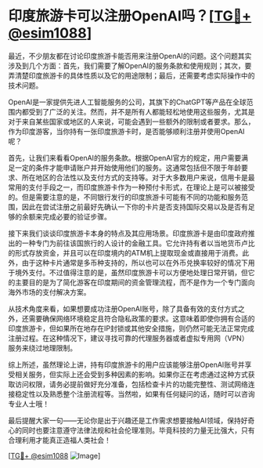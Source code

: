 # 印度旅游卡可以注册OpenAI吗？[[TG💪+ @esim1088](https://t.me/s/esim1088)]

最近，不少朋友都在讨论印度旅游卡能否用来注册OpenAI的问题。这个问题其实涉及到几个方面：首先，我们需要了解OpenAI的服务条款和使用规则；其次，要弄清楚印度旅游卡的具体性质以及它的用途限制；最后，还需要考虑实际操作中的技术问题。

OpenAI是一家提供先进人工智能服务的公司，其旗下的ChatGPT等产品在全球范围内都受到了广泛的关注。然而，并不是所有人都能轻松地使用这些服务，尤其是对于来自某些国家或地区的人来说，可能会遇到一些额外的限制或者要求。那么，作为印度游客，当你持有一张印度旅游卡时，是否能够顺利注册并使用OpenAI呢？

首先，让我们来看看OpenAI的服务条款。根据OpenAI官方的规定，用户需要满足一定的条件才能申请账户并开始使用他们的服务。这通常包括但不限于年龄要求、所在地区的合法性以及支付方式的支持等。对于大多数用户来说，信用卡是最常用的支付手段之一，而印度旅游卡作为一种预付卡形式，在理论上是可以被接受的。但是需要注意的是，不同银行发行的印度旅游卡可能有不同的功能和服务范围，因此在尝试注册之前最好先确认一下你的卡片是否支持国际交易以及是否有足够的余额来完成必要的验证步骤。

接下来我们谈谈印度旅游卡本身的特点及其应用场景。印度旅游卡是由印度政府推出的一种专门为前往该国旅行的人设计的金融工具。它允许持有者以当地货币卢比的形式存放资金，并且可以在印度境内的ATM机上提取现金或直接用于消费。此外，由于这种卡片通常是多币种支持的，所以也可以在外币兑换率较好的情况下用于境外支付。不过值得注意的是，虽然印度旅游卡可以方便地处理日常开销，但它的主要目的是为了简化游客在印度期间的资金管理流程，而不是作为一个专门面向海外市场的支付解决方案。

从技术角度来看，如果想要成功注册OpenAI账号，除了具备有效的支付方式之外，还需要确保网络环境稳定且符合隐私政策的要求。这意味着即使你拥有合适的印度旅游卡，但如果所在地存在IP封锁或其他安全措施，则仍然可能无法正常完成注册过程。在这种情况下，建议寻找可靠的代理服务器或者虚拟专用网（VPN）服务来绕过地理限制。

综上所述，虽然理论上讲，持有印度旅游卡的用户应该能够注册OpenAI账号并享受相关服务，但实际上还会受到多种因素的影响。如果你正在考虑通过这种方式获取访问权限，请务必提前做好充分准备，包括检查卡片的功能完整性、测试网络连接稳定性以及熟悉整个注册流程等。当然啦，如果有任何疑问的话，随时可以咨询专业人士哦！

最后提醒大家一句——无论你是出于兴趣还是工作需求想要接触AI领域，保持好奇心的同时也要注意遵守法律法规和社会伦理准则。毕竟科技的力量无比强大，只有合理利用才能真正造福人类社会！

[[TG💪+ @esim1088](https://t.me/s/esim1088) ![Image](https://i.postimg.cc/4NQfJmqS/Snipaste-2025-05-13-00-14-12.png)]